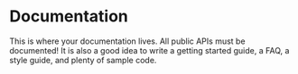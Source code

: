 # Documentation

This is where your documentation lives.  All public APIs must be documented!
It is also a good idea to write a getting started guide, a FAQ, a style guide,
and plenty of sample code.
